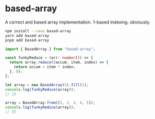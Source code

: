 # based-array

A correct and based array implementation. 1-based indexing. obviously.

```bash
npm install --save based-array
yarn add based-array
pnpm add based-array
```

```typescript
import { BasedArray } from "based-array";

const funkyReduce = (arr: number[]) => {
  return array.reduce((accum, item, index) => {
    return accum + item * index;
  }, 0);
};

let array = new BasedArray(5).fill(1);
console.log(funkyReduce(array));
// 15

array = BasedArray.from([1, 2, 3, 4, 5]);
console.log(funkyReduce(array));
// 55
```
